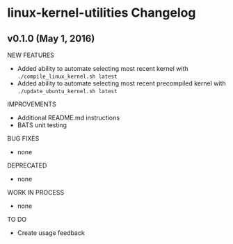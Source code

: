 # linux-kernel-utilities Changelog
## v0.1.0 (May 1, 2016)
NEW FEATURES
- Added ability to automate selecting most recent kernel with `./compile_linux_kernel.sh latest`
- Added ability to automate selecting most recent precompiled kernel with `./update_ubuntu_kernel.sh latest`

IMPROVEMENTS
- Additional README.md instructions
- BATS unit testing

BUG FIXES
- none

DEPRECATED
- none

WORK IN PROCESS
- none

TO DO
- Create usage feedback
